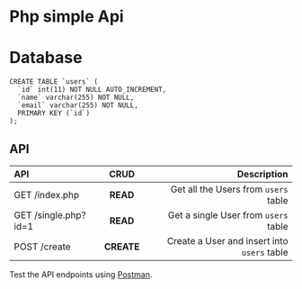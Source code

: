 # Php simple Api 
# Database

```
CREATE TABLE `users` (
  `id` int(11) NOT NULL AUTO_INCREMENT,
  `name` varchar(255) NOT NULL,
  `email` varchar(255) NOT NULL,
  PRIMARY KEY (`id`)
);
```

##  API

| API                     |    CRUD    |                                Description |
| :---------------------- | :--------: | -----------------------------------------: |
| GET /index.php          |  **READ**  |        Get all the Users from `users` table |
| GET /single.php?id=1    |  **READ**  |        Get a single User from `users` table |
| POST /create            | **CREATE** | Create a User and insert into `users` table |

Test the API endpoints using [Postman](https://www.postman.com/).
